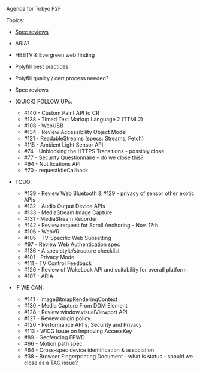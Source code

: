 Agenda for Tokyo F2F

Topics:
 - [Spec reviews](https://github.com/w3ctag/spec-reviews/)
 - ARIA?
 - HBBTV & Evergreen web finding
 - Polyfill best practices
 - Polyfill quality / cert process needed?

 - Spec reviews

  - (QUICK) FOLLOW UPs:

    - #140 - Custom Paint API to CR
    - #138 - Timed Text Markup Language 2 (TTML2)
    - #108 - WebUSB
    - #134 - Review Accessibility Object Model
    - #121 - ReadableStreams (specs: Streams, Fetch)
    - #115 - Ambient Light Sensor API
    - #74 - Unblocking the HTTPS Transitions - possibly close
    - #77 - Security Questionnaire - do we close this?
    - #94 - Notifications API
    - #70 - requestIdleCallback

  - TODO:

    - #139 - Review Web Bluetooth & #129 - privacy of sensor other exotic APIs
    - #132 - Audio Output Device APIs
    - #133 - MediaStream Image Capture
    - #131 - MediaStream Recorder
    - #142 - Review request for Scroll Anchoring - Nov. 17th
    - #106 - WebVR
    - #105 - TV-Specific Web Subsetting
    - #97 - Review Web Authentication spec
    - #136 - A spec style/structure checklist
    - #101 - Privacy Mode
    - #111 - TV Control Feedback
    - #126 - Review of WakeLock API and suitability for overall platform
    - #107 - ARIA

  - IF WE CAN:

    - #141 - ImageBitmapRenderingContext
    - #130 - Media Capture From DOM Element
    - #128 - Review window.visualViewport API
    - #127 - Review origin policy.
    - #120 - Performance API's, Security and Privacy
    - #113 - WICG Issue on Improving AccessKey
    - #89 - Geofencing FPWD
    - #66 - Motion path spec
    - #64 - Cross-spec device identification & association
    - #38 - Browser Fingerprinting Document - what is status - should we close as a TAG issue?
